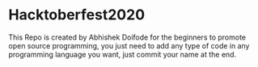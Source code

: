 # Hacktoberfest2020
This Repo is created by Abhishek Doifode for the beginners to promote open source programming, you just need to add any type of code in any programming language you want, just commit your name at the end.
